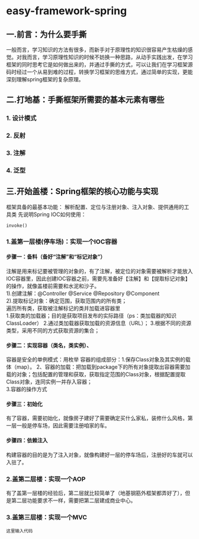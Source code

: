 # easy-framework-spring

## 一.前言：为什么要手撕
一般而言，学习知识的方法有很多，而新手对于原理性的知识很容易产生枯燥的感觉。对我而言，学习原理性知识的时候不妨换一种思路，从动手实践出发，在学习框架的同时思考它是如何做出来的，并通过手撕的方式，可以让我们在学习框架源码时经过一个从易到难的过程，转换学习框架的思维方式，通过简单的实现，更能深刻理解spring框架的复杂原理。

## 二.打地基：手撕框架所需要的基本元素有哪些
### 1. 设计模式

### 2. 反射 

### 3. 注解

### 4. 泛型

## 三.开始盖楼：Spring框架的核心功能与实现
框架具备的最基本功能：
解析配置、定位与注册对象、注入对象、提供通用的工具类
先说明Spring IOC如何使用：

```
invoke()
```

### 1.盖第一层楼(停车场)：实现一个IOC容器
#### 步骤一：备料（备好“注解”和“标记对象”）<br>
注解是用来标记要被管理的对象的，有了注解，被定位的对象需要被解析才能放入IOC容器里，因此创建IOC容器之前，需要先准备好【注解】和【提取标记对象】的操作，就像盖楼前需要和水泥和沙子。<br>
1).创建注解：@Controller @Service @Repository @Component<br>
2).提取标记对象：确定范围，获取范围内的所有类；<br>
遍历所有类，获取被注解标记的类并加载进容器里<br>
1.获取类的加载器；目的是获取项目发布的实际路径（ps：类加载器的知识ClassLoader）
2.通过类加载器获取加载的资源信息（URL）；
3.根据不同的资源类型，采用不同的方式获取资源的集合；

#### 步骤二：实现容器（类名，类实例）、<br>
容器是安全的单例模式：用枚举
容器的组成部分：1.保存Class对象及其实例的载体（map）。
2、容器的加载：把加载到package下的所有对象提取出容器需要加载的对象；包括配置的管理和获取，获取指定范围的Class对象，根据配置提取Class对象，连同实例一并存入容器；   
3.容器的操作方式


#### 步骤三：初始化<br>
有了容器，需要初始化，就像房子建好了需要确定买什么家私，装修什么风格，第一层一般是停车场，因此需要注册咱家的车。

#### 步骤四：依赖注入<br>
构建容器的目的是为了注入对象，就像构建好一层的停车场后，注册好的车就可以入驻了。



### 2.盖第二层楼：实现一个AOP
有了盖第一层楼的经验后，第二层就比较简单了（地基钢筋外框架都弄好了），但是第二层功能要求不一样，需要把第二层建成商业中心。
### 3.盖第三层楼：实现一个MVC

```
这里输入代码
```
